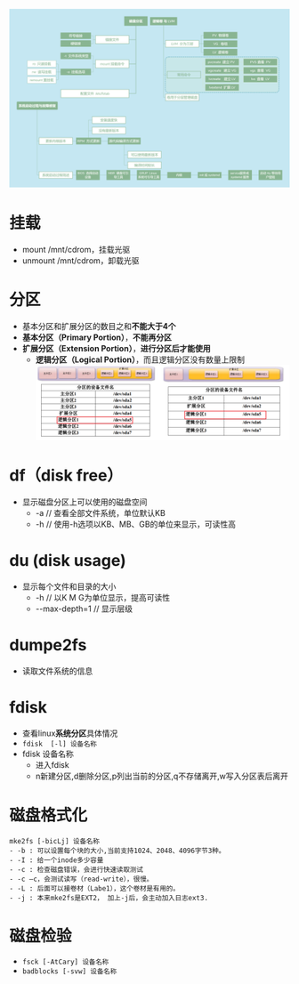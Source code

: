 ![](../photo/10_磁盘、逻辑卷和故障修复.png)

# 挂载
- mount /mnt/cdrom，挂载光驱
- unmount /mnt/cdrom，卸载光驱

# 分区
- 基本分区和扩展分区的数目之和**不能大于4个**
- **基本分区（Primary Portion）**，**不能再分区**
- **扩展分区（Extension Portion）**，**进行分区后才能使用**
	- **逻辑分区（Logical Portion）**，而且逻辑分区没有数量上限制
![](../photo/Pasted%20image%2020230522160812.png)

# df（disk free）
- 显示磁盘分区上可以使用的磁盘空间
	- -a    // 查看全部文件系统，单位默认KB
	- -h    // 使用-h选项以KB、MB、GB的单位来显示，可读性高

# du (disk usage)
- 显示每个文件和目录的大小
	- -h  // 以K  M  G为单位显示，提高可读性
	- --max-depth=1  // 显示层级

# dumpe2fs
- 读取文件系统的信息

# fdisk
- 查看linux**系统分区**具体情况
- `fdisk  [‐l] 设备名称`
- fdisk 设备名称
	- 进入fdisk
	- n新建分区,d删除分区,p列出当前的分区,q不存储离开,w写入分区表后离开

# 磁盘格式化
```
mke2fs [-bicLj] 设备名称	
- -b : 可以设置每个块的大小,当前支持1024、2048、4096字节3种。
- -I : 给一个inode多少容量
- -c : 检查磁盘错误，会进行快速读取测试
- -c –c，会测试读写（read-write），很慢。
- -L : 后面可以接卷材（Labe1），这个卷材是有用的。
- -j : 本来mke2fs是EXT2， 加上-j后，会主动加入日志ext3.
```

# 磁盘检验
- `fsck [-AtCary] 设备名称`
- `badblocks [-svw] 设备名称`